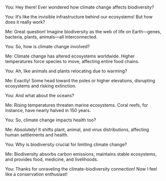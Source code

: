 You: Hey there! Ever wondered how climate change affects biodiversity?

You: It’s like the invisible infrastructure behind our ecosystems! But how does it really work?

Me: Great question! Imagine biodiversity as the web of life on Earth—genes, bacteria, plants, animals—all interconnected.

You: So, how is climate change involved?

Me: Climate change has altered ecosystems worldwide. Higher temperatures force species to move, affecting entire food chains.

You: Ah, like animals and plants relocating due to warming?

Me: Exactly! Some head toward the poles or higher elevations, disrupting ecosystems and risking extinction.

You: And what about the oceans?

Me: Rising temperatures threaten marine ecosystems. Coral reefs, for instance, have nearly halved in 150 years.

You: So, climate change impacts health too?

Me: Absolutely! It shifts plant, animal, and virus distributions, affecting human settlements and health.

You: Why is biodiversity crucial for limiting climate change?

Me: Biodiversity absorbs carbon emissions, maintains stable ecosystems, and provides food, medicine, and livelihoods.

You: Thanks for unraveling the climate-biodiversity connection! Now I feel like a conservation enthusiast!
